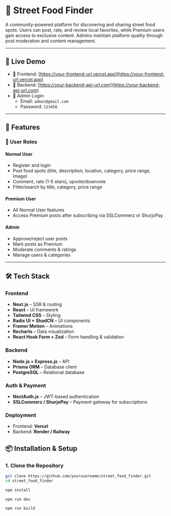 # 🍜 Street Food Finder

A community-powered platform for discovering and sharing street food spots. Users can post, rate, and review local favorites, while Premium users gain access to exclusive content. Admins maintain platform quality through post moderation and content management.

---

## 🚀 Live Demo

- 🔗 Frontend: [https://your-frontend-url.vercel.app](https://your-frontend-url.vercel.app)
- 🔗 Backend: [https://your-backend-api-url.com](https://your-backend-api-url.com)
- 🔐 Admin Login:
  - Email: `admin@gmail.com`
  - Password: `123456`

---

## 🧩 Features

### 👤 User Roles

#### Normal User

- Register and login
- Post food spots (title, description, location, category, price range, image)
- Comment, rate (1-5 stars), upvote/downvote
- Filter/search by title, category, price range

#### Premium User

- All Normal User features
- Access Premium posts after subscribing via SSLCommerz or ShurjoPay

#### Admin

- Approve/reject user posts
- Mark posts as Premium
- Moderate comments & ratings
- Manage users & categories

---

## 🛠️ Tech Stack

### Frontend

- **Next.js** – SSR & routing
- **React** – UI framework
- **Tailwind CSS** – Styling
- **Radix UI + ShadCN** – UI components
- **Framer Motion** – Animations
- **Recharts** – Data visualization
- **React Hook Form + Zod** – Form handling & validation

### Backend

- **Node.js + Express.js** – API
- **Prisma ORM** – Database client
- **PostgreSQL** – Relational database

### Auth & Payment

- **NextAuth.js** – JWT-based authentication
- **SSLCommerz / ShurjoPay** – Payment gateway for subscriptions

### Deployment

- Frontend: **Vercel**
- Backend: **Render / Railway**

## 📦 Installation & Setup

### 1. Clone the Repository

```bash
git clone https://github.com/yourusername/street_food_finder.git
cd street_food_finder
```

```bash
npm install
```

```bash
npm run dev
```

```bash
npm run build
```
